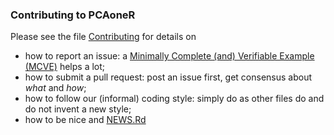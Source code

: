 
### Contributing to PCAoneR

Please see the file [Contributing](https://github.com/Zilong-Li/PCAoneR/blob/main/Contributing.md) for details on

- how to report an issue: a [Minimally Complete (and) Verifiable Example (MCVE)](https://stackoverflow.com/questions/5963269/how-to-make-a-great-r-reproducible-example) helps a lot;
- how to submit a pull request: post an issue first, get consensus about _what_ and _how_;
- how to follow our (informal) coding style: simply do as other files do and do not invent a new style;
- how to be nice and [NEWS.Rd](https://github.com/Zilong-Li/PCAoneR/blob/main/NEWS.md)
